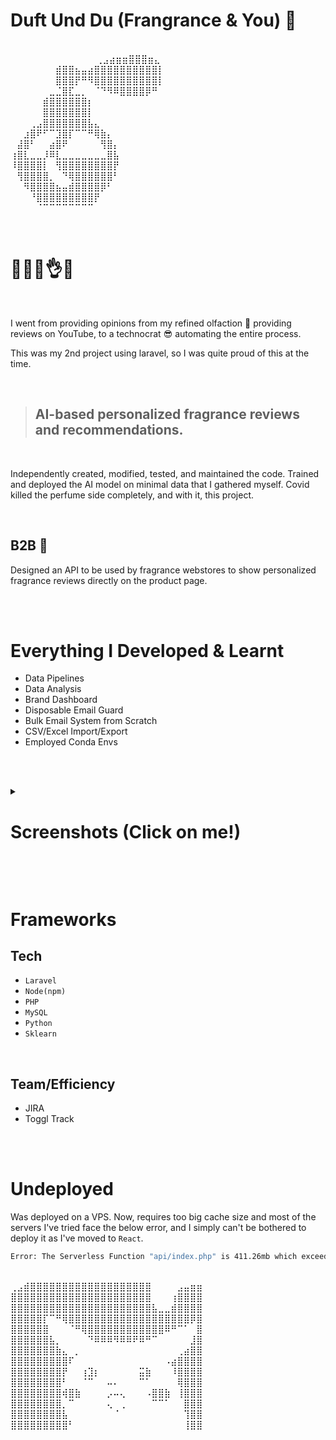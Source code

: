 # Duft Und Du (Frangrance & You) 🎩

<br/>⠀⠀⠀⠀⠀⠀⠀⠀⠀⠀⠀⠀⠀ ⢀⣠⣴⣶⣶⣿⣿⣿⣶⣄⠀
<br/>⠀⠀⠀⠀⠀⠀⠀⣾⣿⣿⣦⣤⣴⣿⣿⣿⣿⣿⣿⣿⣿⣿⣿⡇
<br/>⠀⠀⠀⠀⠀⠀⠀⣿⣿⣿⡟⠛⠻⣿⣿⣿⣿⣿⣿⣿⣿⣿⣿⡇
<br/>⠀⠀⠀⠀⠀⠀⣀⣈⣿⣏⣀⡀⠀⠈⠙⠻⠿⣿⣿⣿⣿⡿⠛⠀
<br/>⠀⠀⠀⠀⠀⣾⣿⣿⣿⣿⣿⣿⡆⠀⠀⠀⠀⠀⠀⠀⠀⠀⠀⠀
<br/>⠀⠀⠀⠀⠀⣿⣿⣿⣿⣿⣿⣿⡇⠀⠀⠀⠀⠀⠀⠀⠀⠀⠀⠀
<br/>⠀⠀⠀⢀⣠⣿⣿⣿⣿⣿⣿⣿⣧⣄⠀⠀⠀⠀⠀⠀⠀⠀⠀⠀
<br/>⠀⠀⣰⣿⠟⠋⠉⣹⣿⡏⠉⠉⠛⢿⣷⡄⠀⠀⠀⠀⠀⠀⠀⠀
<br/>⠀⣼⣿⠃⠀⠀⣴⣿⠟⠀⠀⠀⠀⠀⢻⣿⡄⠀⠀⠀⠀⠀⠀⠀
<br/>⢰⣿⣇⣀⣀⡸⠿⣇⣀⣀⣀⣀⣀⣀⣀⣿⣧⠀⠀⠀⠀⠀⠀⠀
<br/>⠸⣿⣿⣿⣿⡇⠀⢻⣿⣿⣿⣿⣿⣿⣿⣿⡟⠀⠀⠀⠀⠀⠀⠀
<br/>⠀⢻⣿⣿⣿⣿⡀⠀⠙⢿⣿⣿⣿⣿⣿⣿⠃⠀⠀⠀⠀⠀⠀⠀
<br/>⠀⠀⠻⣿⣿⣿⣿⣦⣤⣾⣿⣿⣿⣿⡿⠃⠀⠀⠀⠀⠀⠀⠀⠀
<br/>⠀⠀⠀⠘⣿⣿⣿⣿⣿⣿⣿⣿⣿⡟⠀⠀⠀⠀⠀⠀⠀⠀⠀⠀
<br/>⠀⠀⠀⠀⠈⠉⠉⠉⠉⠉⠉⠉⠉⠀⠀⠀⠀⠀⠀⠀⠀⠀⠀⠀

<br/>

# 💐✨👃👌😌

<br/>

I went from providing opinions from my refined olfaction 🧐 providing reviews on YouTube, to a technocrat 😎 automating the entire process.

This was my 2nd project using laravel, so I was quite proud of this at the time.

<br/>

> ## AI-based personalized fragrance reviews and recommendations.

<br/>

Independently created, modified, tested, and maintained the code.
Trained and deployed the AI model on minimal data that I gathered myself. Covid killed the perfume side completely, and with it, this project.

<br/>

## B2B 👔

Designed an API to be used by fragrance webstores to show personalized fragrance reviews directly on the product page.

<br/><br/>

# Everything I Developed & Learnt

-   Data Pipelines
-   Data Analysis
-   Brand Dashboard
-   Disposable Email Guard
-   Bulk Email System from Scratch
-   CSV/Excel Import/Export
-   Employed Conda Envs

<br/><br/>

<details>
  <summary><h1>Screenshots (Click on me!)</h1></summary>
  <summary>Search</summary>
  <img src="https://i.postimg.cc/6p5GVkcW/landing.png" name="search">
  <summary>About Us</summary>
  <img src="https://i.postimg.cc/vTr6XMCB/about-us.jpg" name="about-us">
  <summary>Franrance Review Template</summary>
  <img src="https://i.postimg.cc/bN0Q9HjT/fragrance-review-template.jpg" name="fragrance-review-template">
  <summary>Franrance Review</summary>
  <img src="https://i.postimg.cc/jSFCHLCc/fragrance-review.jpg" name="fragrance-review">
  <summary>Shop</summary>
  <img src="https://i.postimg.cc/kgfKkJGR/shop.jpg" name="shop">
  <summary>Sign Up</summary>
  <img src="https://i.postimg.cc/5trv2swx/sign-up.png" name="sign-up">
  <summary>User Profile</summary>
  <img src="https://i.postimg.cc/Bb9KxtYk/user-profile.png" name="user-profile">
  <summary>Online Store</summary>
  <img src="https://i.postimg.cc/RZMws6Sz/online-store.jpg" name="online-store">
</details>
</details>

<br/><br/>

# Frameworks

## Tech

-   `Laravel`
-   `Node(npm)`
-   `PHP`
-   `MySQL`
-   `Python`
-   `Sklearn `

<br/>

## Team/Efficiency

-   JIRA
-   Toggl Track

<br/><br/>

# Undeployed

Was deployed on a VPS. Now, requires too big cache size and most of the servers I've tried face the below error, and I simply can't be bothered to deploy it as I've moved to `React`.

```bash
Error: The Serverless Function "api/index.php" is 411.26mb which exceeds the maximum size limit of 50mb.
```

<br/>⢀⣠⣾⣿⣿⣿⣿⣿⣿⣿⣿⣿⣿⣿⣿⣿⣿⣿⣿⣿⣿⣿⠀⠀⠀⠀⣠⣤⣶⣶
<br/>⣿⣿⣿⣿⣿⣿⣿⣿⣿⣿⣿⣿⣿⣿⣿⣿⣿⣿⣿⣿⣿⣿⠀⠀⠀⢰⣿⣿⣿⣿
<br/>⣿⣿⣿⣿⣿⣿⣿⣿⣿⣿⣿⣿⣿⣿⣿⣿⣿⣿⣿⣿⣿⣿⣧⣀⣀⣾⣿⣿⣿⣿
<br/>⣿⣿⣿⣿⣿⡏⠉⠛⢿⣿⣿⣿⣿⣿⣿⣿⣿⣿⣿⣿⣿⣿⣿⣿⣿⣿⣿⣿⡿⣿
<br/>⣿⣿⣿⣿⣿⣿⠀⠀⠀⠈⠛⢿⣿⣿⣿⣿⣿⣿⣿⣿⣿⣿⣿⣿⠿⠛⠉⠁⠀⣿
<br/>⣿⣿⣿⣿⣿⣿⣧⡀⠀⠀⠀⠀⠙⠿⠿⠿⠻⠿⠿⠟⠿⠛⠉⠀⠀⠀⠀⠀⣸⣿
<br/>⣿⣿⣿⣿⣿⣿⣿⣷⣄⠀⡀⠀⠀⠀⠀⠀⠀⠀⠀⠀⠀⠀⠀⠀⠀⠀⢀⣴⣿⣿
<br/>⣿⣿⣿⣿⣿⣿⣿⣿⣿⠏⠀⠀⠀⠀⠀⠀⠀⠀⠀⠀⠀⠀⠀⠀⠠⣴⣿⣿⣿⣿
<br/>⣿⣿⣿⣿⣿⣿⣿⣿⡟⠀⠀⢰⣹⡆⠀⠀⠀⠀⠀⠀⣭⣷⠀⠀⠀⠸⣿⣿⣿⣿
<br/>⣿⣿⣿⣿⣿⣿⣿⣿⠃⠀⠀⠈⠉⠀⠀⠤⠄⠀⠀⠀⠉⠁⠀⠀⠀⠀⢿⣿⣿⣿
<br/>⣿⣿⣿⣿⣿⣿⣿⣿⢾⣿⣷⠀⠀⠀⠀⡠⠤⢄⠀⠀⠀⠠⣿⣿⣷⠀⢸⣿⣿⣿
<br/>⣿⣿⣿⣿⣿⣿⣿⣿⡀⠉⠀⠀⠀⠀⠀⢄⠀⢀⠀⠀⠀⠀⠉⠉⠁⠀⠀⣿⣿⣿
<br/>⣿⣿⣿⣿⣿⣿⣿⣿⣧⠀⠀⠀⠀⠀⠀⠀⠈⠀⠀⠀⠀⠀⠀⠀⠀⠀⠀⢹⣿⣿
<br/>⣿⣿⣿⣿⣿⣿⣿⣿⣿⠃⠀⠀⠀⠀⠀⠀⠀⠀⠀⠀⠀⠀⠀⠀⠀⠀⠀⢸⣿⣿
